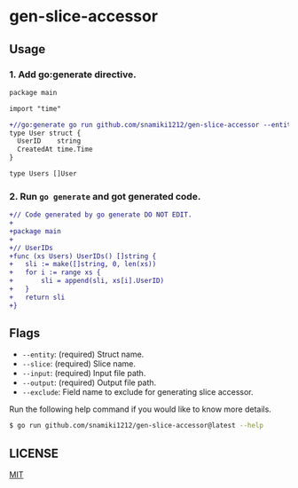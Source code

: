 # gen-slice-accessor

## Usage

### 1. Add go:generate directive.

```diff filename="user.go"
package main

import "time"

+//go:generate go run github.com/snamiki1212/gen-slice-accessor --entity User --slice Users --input user.go --output user_gen.go --exclude CreatedAt
type User struct {
  UserID    string
  CreatedAt time.Time
}

type Users []User
```

### 2. Run `go generate` and got generated code.

```diff filename="user_gen.go"
+// Code generated by go generate DO NOT EDIT.
+
+package main
+
+// UserIDs
+func (xs Users) UserIDs() []string {
+	sli := make([]string, 0, len(xs))
+	for i := range xs {
+		sli = append(sli, xs[i].UserID)
+	}
+	return sli
+}
```

## Flags

- `--entity`: (required) Struct name.
- `--slice`: (required) Slice name.
- `--input`: (required) Input file path.
- `--output`: (required) Output file path.
- `--exclude`: Field name to exclude for generating slice accessor.

Run the following help command if you would like to know more details.

```zsh
$ go run github.com/snamiki1212/gen-slice-accessor@latest --help
```

## LICENSE

[MIT](./LICENSE)
